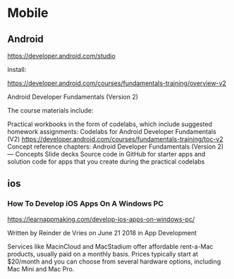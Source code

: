 # Mobile

## Android

https://developer.android.com/studio

Install:

https://developer.android.com/courses/fundamentals-training/overview-v2

Android Developer Fundamentals (Version 2)

The course materials include:

Practical workbooks in the form of codelabs, which include suggested homework assignments: Codelabs for Android Developer Fundamentals (V2)
https://developer.android.com/courses/fundamentals-training/toc-v2
Concept reference chapters: Android Developer Fundamentals (Version 2) — Concepts
Slide decks
Source code in GitHub for starter apps and solution code for apps that you create during the practical codelabs

## ios

### How To Develop iOS Apps On A Windows PC

https://learnappmaking.com/develop-ios-apps-on-windows-pc/

Written by Reinder de Vries on June 21 2018 in App Development

Services like MacinCloud and MacStadium offer affordable rent-a-Mac products, usually paid on a monthly basis. Prices typically start at $20/month and you can choose from several hardware options, including Mac Mini and Mac Pro.
